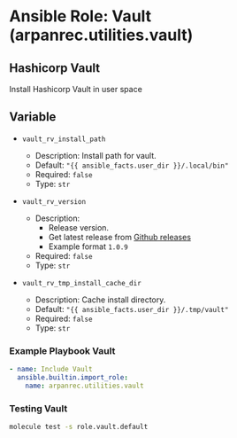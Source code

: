 # Ansible Role: Vault (arpanrec.utilities.vault)

## Hashicorp Vault

Install Hashicorp Vault in user space

## Variable

- `vault_rv_install_path`

  - Description: Install path for vault.
  - Default: `"{{ ansible_facts.user_dir }}/.local/bin"`
  - Required: `false`
  - Type: `str`

- `vault_rv_version`

  - Description:
    - Release version.
    - Get latest release from [Github releases](https://api.github.com/repos/hashicorp/vault/releases/latest)
    - Example format `1.0.9`
  - Required: `false`
  - Type: `str`

- `vault_rv_tmp_install_cache_dir`
  - Description: Cache install directory.
  - Default: `"{{ ansible_facts.user_dir }}/.tmp/vault"`
  - Required: `false`
  - Type: `str`

### Example Playbook Vault

```yaml
- name: Include Vault
  ansible.builtin.import_role:
    name: arpanrec.utilities.vault
```

### Testing Vault

```bash
molecule test -s role.vault.default
```
